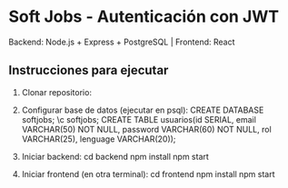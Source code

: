 # Soft Jobs - Autenticación con JWT
Backend: Node.js + Express + PostgreSQL | Frontend: React

## Instrucciones para ejecutar

1. Clonar repositorio:

2. Configurar base de datos (ejecutar en psql):
CREATE DATABASE softjobs;
\c softjobs;
CREATE TABLE usuarios(id SERIAL, email VARCHAR(50) NOT NULL, password VARCHAR(60) NOT NULL, rol VARCHAR(25), lenguage VARCHAR(20));

3. Iniciar backend:
cd backend
npm install
npm start

4. Iniciar frontend (en otra terminal):
cd frontend
npm install
npm start
